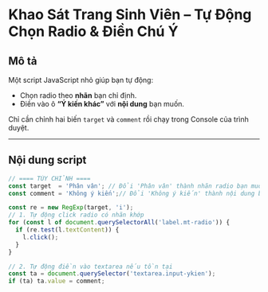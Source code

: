 # Khao Sát Trang Sinh Viên – Tự Động Chọn Radio & Điền Chú Ý

## Mô tả
Một script JavaScript nhỏ giúp bạn tự động:
- Chọn radio theo **nhãn** bạn chỉ định.
- Điền vào ô **“Ý kiến khác”** với **nội dung** bạn muốn.

Chỉ cần chỉnh hai biến `target` và `comment` rồi chạy trong Console của trình duyệt.

---

## Nội dung script

```javascript
// ==== TÙY CHỈNH ====
const target  = 'Phân vân'; // Đổi 'Phân vân' thành nhãn radio bạn muốn chọn
const comment = 'Không ý kiến';// Đổi 'Không ý kiến' thành nội dung bạn muốn điền

const re = new RegExp(target, 'i');
// 1. Tự động click radio có nhãn khớp
for (const l of document.querySelectorAll('label.mt-radio')) {
  if (re.test(l.textContent)) {
    l.click();
  }
}

// 2. Tự động điền vào textarea nếu tồn tại
const ta = document.querySelector('textarea.input-ykien');
if (ta) ta.value = comment;
